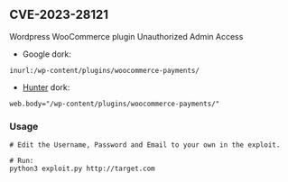 ##  CVE-2023-28121
Wordpress WooCommerce plugin Unauthorized Admin Access

- Google dork:
```
inurl:/wp-content/plugins/woocommerce-payments/
```
- [Hunter](https://hunter.how) dork:
```
web.body="/wp-content/plugins/woocommerce-payments/"
```

### Usage
```
# Edit the Username, Password and Email to your own in the exploit.

# Run:
python3 exploit.py http://target.com
```
